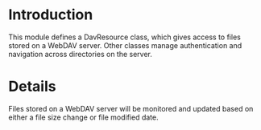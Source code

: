 # Introduction #

This module defines a DavResource class, which gives access to files stored on a WebDAV server. Other classes manage authentication and navigation across directories on the server.


# Details #

Files stored on a WebDAV server will be monitored and updated based on either a file size change or file modified date.